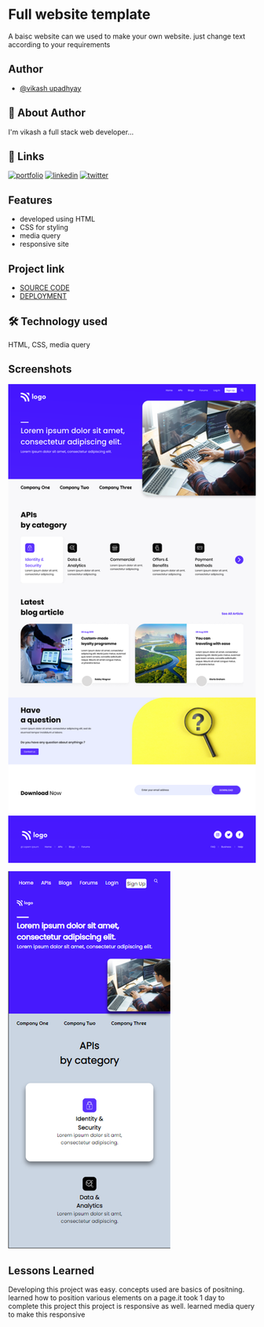 
# Full website template

A baisc website can we used to make your own website. just change 
text according to your requirements


## Author

- [@vikash upadhyay](https://www.github.com/vku42)

## 🚀 About Author
I'm vikash a full stack web developer...

## 🔗 Links
[![portfolio](https://img.shields.io/badge/my_portfolio-000?style=for-the-badge&logo=ko-fi&logoColor=white)](https://www.findcoder.io/u/vikash007)
[![linkedin](https://img.shields.io/badge/linkedin-0A66C2?style=for-the-badge&logo=linkedin&logoColor=white)](https://www.linkedin.com/in/vikash-upadhyay-869772211/)
[![twitter](https://img.shields.io/badge/Instagram-E4405F?style=for-the-badge&logo=instagram&logoColor=white)](https://www.instagram.com/vku007)


## Features

- developed using HTML
- CSS for styling 
- media query 
- responsive site 




## Project link

 - [SOURCE CODE](https://github.com/vku42/project-9)
 - [DEPLOYMENT](https://project-9-6z30yfmp2-vku42.vercel.app)
 





## 🛠 Technology used
HTML, CSS, media query


## Screenshots

![Screenshot](https://raw.githubusercontent.com/vku42/project-9/main/9.png)

![Screenshot](https://raw.githubusercontent.com/vku42/project-9/main/mobilesite.png)





## Lessons Learned

Developing this project was easy. concepts used are basics of positning. 
learned how to position various elements on a page.it took 1 day to complete this project
this project is responsive as well. learned media query to make this responsive 




